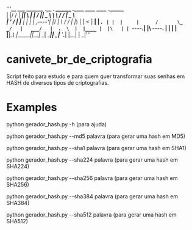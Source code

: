  
 '''__  ___  _______ .__   __.   ______ .______      ____    ____ .______   
 |  |/  / |   ____||  \ |  |  /      ||   _  \     \   \  /   / |   _  \  
 |  '  /  |  |__   |   \|  | |  ,----'|  |_)  |     \   \/   /  |  |_)  | 
 |    <   |   __|  |  . `  | |  |     |      /       \_    _/   |   ___/  
 |  .  \  |  |____ |  |\   | |  `----.|  |\  \----.    |  |     |  |      
 |__|\__\ |_______||__| \__|  \______|| _| `._____|    |__|     | _|'''

# canivete_br_de_criptografia
Script feito para estudo e para quem quer transformar suas senhas em HASH de diversos tipos de criptografias.

# Examples

python gerador_hash.py -h (para ajuda)

python gerador_hash.py --md5 palavra (para gerar uma hash em MD5)

python gerador_hash.py --sha1 palavra (para gerar uma hash em SHA1)

python gerador_hash.py --sha224 palavra (para gerar uma hash em SHA224)

python gerador_hash.py --sha256 palavra (para gerar uma hash em SHA256)

python gerador_hash.py --sha384 palavra (para gerar uma hash em SHA384)

python gerador_hash.py --sha512 palavra (para gerar uma hash em SHA512)
